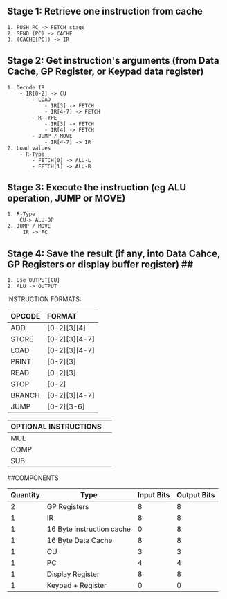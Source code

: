 ## Stage 1: Retrieve one instruction from cache ##

    1. PUSH PC -> FETCH stage
    2. SEND (PC) -> CACHE
    3. (CACHE[PC]) -> IR
## Stage 2: Get instruction's arguments (from Data Cache, GP Register, or Keypad data register) ##

    1. Decode IR
        - IR[0-2] -> CU
            - LOAD
                - IR[3] -> FETCH
                - IR[4-7] -> FETCH
            - R-TYPE
                - IR[3] -> FETCH
                - IR[4] -> FETCH
            - JUMP / MOVE
                - IR[4-7] -> IR
    2. Load values
        - R-Type
            - FETCH[0] -> ALU-L
            - FETCH[1] -> ALU-R

## Stage 3: Execute the instruction (eg ALU operation, JUMP or MOVE) ##
    1. R-Type
        CU-> ALU-OP
    2. JUMP / MOVE
         IR -> PC

## Stage 4: Save the result (if any, into Data Cahce, GP Registers or display buffer register) ## ##
    1. Use OUTPUT[CU]
    2. ALU -> OUTPUT

INSTRUCTION FORMATS:

|  OPCODE  |     FORMAT    |
|:---------|:--------------|
| ADD      |  [0-2][3][4]  |
| STORE    | [0-2][3][4-7] |
| LOAD     | [0-2][3][4-7] |
| PRINT    | [0-2][3]      |
| READ     | [0-2][3]      |
| STOP     | [0-2]         |
| BRANCH   | [0-2][3][4-7] |
| JUMP     | [0-2][3-6]    |


| OPTIONAL INSTRUCTIONS   ||
|:---------|:--------------|
| MUL      |               |
| COMP     |               |
| SUB      |               |




##COMPONENTS

| Quantity |            Type           | Input Bits | Output Bits |
|----------|---------------------------|------------|-------------|
|        2 | GP Registers              |          8 |           8 |
|        1 | IR                        |          8 |           8 |
|        1 | 16 Byte instruction cache |          0 |           8 |
|        1 | 16 Byte Data Cache        |          8 |           8 |
|        1 | CU                        |          3 |           3 |
|        1 | PC                        |          4 |           4 |
|        1 | Display Register          |          8 |           8 |
|        1 | Keypad + Register         |          0 |           0 |



